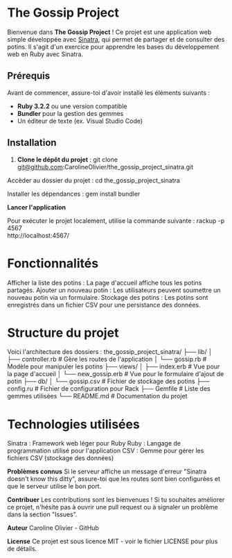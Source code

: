 # The Gossip Project

Bienvenue dans **The Gossip Project** ! Ce projet est une application web simple développée avec [Sinatra](http://sinatrarb.com/), qui permet de partager et de consulter des potins. Il s'agit d'un exercice pour apprendre les bases du développement web en Ruby avec Sinatra.

## Prérequis

Avant de commencer, assure-toi d'avoir installé les éléments suivants :

- **Ruby 3.2.2** ou une version compatible
- **Bundler** pour la gestion des gemmes
- Un éditeur de texte (ex. Visual Studio Code)

## Installation

1. **Clone le dépôt du projet** :
   git clone git@github.com:CarolineOlivier/the_gossip_project_sinatra.git

Accèder au dossier du projet :
cd the_gossip_project_sinatra

Installer les dépendances :
gem install bundler

**Lancer l'application**

Pour exécuter le projet localement, utilise la commande suivante :
rackup -p 4567  
http://localhost:4567/

# Fonctionnalités
Afficher la liste des potins : La page d'accueil affiche tous les potins partagés.
Ajouter un nouveau potin : Les utilisateurs peuvent soumettre un nouveau potin via un formulaire.
Stockage des potins : Les potins sont enregistrés dans un fichier CSV pour une persistance des données.

# Structure du projet
Voici l'architecture des dossiers :
the_gossip_project_sinatra/
├── lib/
│   ├── controller.rb        # Gère les routes de l'application
│   └── gossip.rb            # Modèle pour manipuler les potins
├── views/
│   ├── index.erb            # Vue pour la page d'accueil
│   └── new_gossip.erb       # Vue pour le formulaire d'ajout de potin
├── db/
│   └── gossip.csv           # Fichier de stockage des potins
├── config.ru                # Fichier de configuration pour Rack
├── Gemfile                  # Liste des gemmes utilisées
└── README.md                # Documentation du projet

# Technologies utilisées
Sinatra : Framework web léger pour Ruby
Ruby : Langage de programmation utilisé pour l'application
CSV : Gemme pour gérer les fichiers CSV (stockage des données)

**Problèmes connus**
Si le serveur affiche un message d'erreur "Sinatra doesn't know this ditty", assure-toi que les routes sont bien configurées et que le serveur utilise le bon port.

**Contribuer**
Les contributions sont les bienvenues ! Si tu souhaites améliorer ce projet, n'hésite pas à ouvrir une pull request ou à signaler un problème dans la section "Issues".

**Auteur**
Caroline Olivier - GitHub

**License**
Ce projet est sous licence MIT - voir le fichier LICENSE pour plus de détails.
